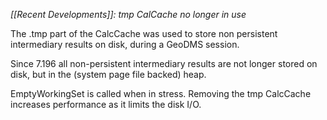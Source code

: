 *[[Recent Developments]]: tmp CalCache no longer in use*

The .tmp part of the CalcCache was used to store non persistent intermediary results on disk, during a GeoDMS session.

Since 7.196 all non-persistent intermediary results are not longer stored on disk, but in the (system page file backed) heap.

EmptyWorkingSet is called when in stress. Removing the tmp CalcCache increases performance as it limits the disk I/O.